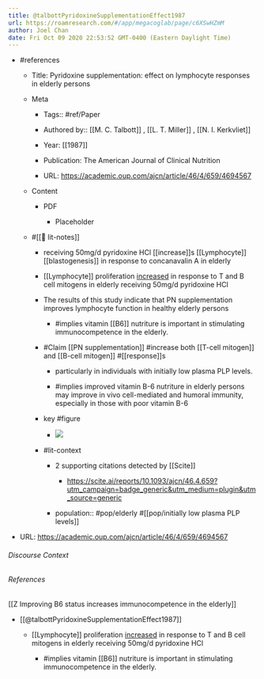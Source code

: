 ```yaml
---
title: @talbottPyridoxineSupplementationEffect1987
url: https://roamresearch.com/#/app/megacoglab/page/c6XSwHZmM
author: Joel Chan
date: Fri Oct 09 2020 22:53:52 GMT-0400 (Eastern Daylight Time)
---
```


- #references

    - Title: Pyridoxine supplementation: effect on lymphocyte responses in elderly persons

    - Meta

        - Tags:: #ref/Paper

        - Authored by::  [[M. C. Talbott]] ,  [[L. T. Miller]] ,  [[N. I. Kerkvliet]]

        - Year: [[1987]]

        - Publication: The American Journal of Clinical Nutrition

        - URL: https://academic.oup.com/ajcn/article/46/4/659/4694567

    - Content

        - PDF

            - Placeholder

    - #[[📝 lit-notes]]

        - receiving 50mg/d pyridoxine HCl [[increase]]s [[Lymphocyte]] [[blastogenesis]] in response to concanavalin A in elderly

        - [[Lymphocyte]] proliferation [increased](![](https://firebasestorage.googleapis.com/v0/b/firescript-577a2.appspot.com/o/imgs%2Fapp%2FAlexanderbriands%2F_iIS3Dx76t.png?alt=media&token=ec8aa30e-1336-4a2c-ae30-61a598722613)) in response to T and B cell mitogens in elderly receiving 50mg/d pyridoxine HCl

        - The results of this study indicate that PN supplementation improves lymphocyte function in healthy elderly persons

            - #implies vitamin [[B6]] nutriture is important in stimulating immunocompetence in the elderly.

        - #Claim [[PN supplementation]] #increase both [[T-cell mitogen]] and [[B-cell mitogen]] #[[response]]s

            - particularly in individuals with initially low plasma PLP levels.

            - #implies improved vitamin B-6 nutriture in elderly persons may improve in vivo cell-mediated and humoral immunity, especially in those with poor vitamin B-6

        - key #figure

            - ![](https://firebasestorage.googleapis.com/v0/b/firescript-577a2.appspot.com/o/imgs%2Fapp%2FAlexanderbriands%2F_iIS3Dx76t.png?alt=media&token=ec8aa30e-1336-4a2c-ae30-61a598722613)

        - #lit-context

            - 2 supporting citations detected by [[Scite]]

                - https://scite.ai/reports/10.1093/ajcn/46.4.659?utm_campaign=badge_generic&utm_medium=plugin&utm_source=generic

            - population:: #pop/elderly #[[pop/initially low plasma PLP levels]]
- URL: https://academic.oup.com/ajcn/article/46/4/659/4694567

###### Discourse Context



###### References

[[Z Improving B6 status increases immunocompetence in the elderly]]

- [[@talbottPyridoxineSupplementationEffect1987]]

    - [[Lymphocyte]] proliferation [increased](((EMUoGNkjS))) in response to T and B cell mitogens in elderly receiving 50mg/d pyridoxine HCl

        - #implies vitamin [[B6]] nutriture is important in stimulating immunocompetence in the elderly.
